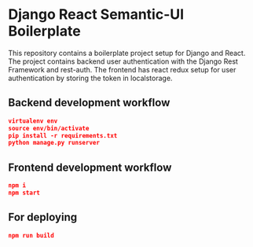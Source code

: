 # Django React Semantic-UI Boilerplate



This repository contains a boilerplate project setup for Django and React. The project contains backend user authentication with the Django Rest Framework and rest-auth. The frontend has react redux setup for user authentication by storing the token in localstorage.


## Backend development workflow

```json
virtualenv env
source env/bin/activate
pip install -r requirements.txt
python manage.py runserver
```

## Frontend development workflow

```json
npm i
npm start
```

## For deploying

```json
npm run build
```
